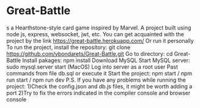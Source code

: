 # Great-Battle
s a Hearthstone-style card game inspired by Marvel. 
A project built using node js, express, websocket, jwt, etc. 
You can get acquainted with the project by the link https://great-battle.herokuapp.com/
Or run it personally
To run the project, install the repository: git clone https://github.com/vbondarets/Great-Battle.git
Go to directory: cd Great-Battle
Install pakages: npm install
Download MySQL
Start MySQL server: sudo mysql.server start (MacOS)
Log into server as a root user
Past commands from file db.sql or execute it
Start the project: npm start / npm run start / npm run dev
P.S. If you have any problems while running the project:
1)Check the config.json and db.js files, it might be worth adding a port
2)Try to fix the errors indicated in the compiler console and browser console
